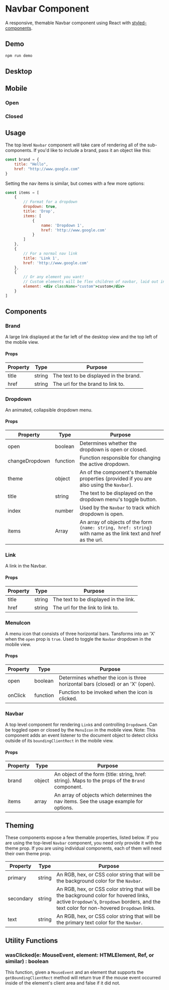 # Navbar Component
A responsive, themable Navbar component using React with [styled-components](https://github.com/styled-components/styled-components).

## Demo

```bash
npm run demo
```

## Desktop

## Mobile

### Open

### Closed

## Usage

The top level `Navbar` component will take care of rendering all of the sub-components. If you'd like to include a brand, pass it an object like this:

```js
const brand = {
    title: "Hello",
    href: "http://www.google.com"
}
```

Setting the nav items is similar, but comes with a few more options:

```jsx
const items = [
    {
        // Format for a dropdown
        dropdown: true,
        title: 'Drop',
        items: [
            {
                name: 'Dropdown 1',
                href: 'http://www.google.com'
            }
        ]
    },
    {
        // For a normal nav link
        title: 'Link 1',
        href: 'http://www.google.com'
    },
    {
        // Or any element you want!
        // Custom elements will be flex children of navbar, laid out in a row for desktop and a column for mobile
        element: <div className="custom">custom</div>
    }
]
```

## Components

### Brand

A large link displayed at the far left of the desktop view and the top left of the mobile view.

#### Props

| Property | Type   | Purpose                                |
| -------- | ------ | -------------------------------------- |
| title    | string | The text to be displayed in the brand. |
| href     | string | The url for the brand to link to.      |

### Dropdown

An animated, collapsible dropdown menu.

#### Props

| Property       | Type     | Purpose                                                                                                        |
| -------------- | -------- | -------------------------------------------------------------------------------------------------------------- |
| open           | boolean  | Determines whether the dropdown is open or closed.                                                             |
| changeDropdown | function | Function responsible for changing the active dropdown.                                                         |
| theme          | object   | An of the component's themable properties (provided if you are also using the `Navbar`).                       |
| title          | string   | The text to be displayed on the dropdown menu's toggle button.                                                 |
| index          | number   | Used by the `Navbar` to track which dropdown is open.                                                          |
| items          | Array    | An array of objects of the form `{name: string, href: string}` with name as the link text and href as the url. |

### Link

A link in the Navbar.

#### Props

| Property | Type   | Purpose                               |
| -------- | ------ | ------------------------------------- |
| title    | string | The text to be displayed in the link. |
| href     | string | The url for the link to link to.      |

### MenuIcon

A menu icon that consists of three horizontal bars. Tansforms into an 'X' when the `open` prop is `true`. Used to toggle the `Navbar` dropdown in the mobile view.

#### Props

| Property | Type     | Purpose                                                                         |
| -------- | -------- | ------------------------------------------------------------------------------- |
| open     | boolean  | Determines whether the icon is three horizontal bars (closed) or an 'X' (open). |
| onClick  | function | Function to be invoked when the icon is clicked.                                |

### Navbar

A top level component for rendering `Link`s and controlling `Dropdown`s. Can be toggled open or closed by the `MenuIcon` in the mobile view.
Note: This component adds an event listener to the document object to detect clicks outside of its `boundingClientRect` in the mobile view.

#### Props

| Property | Type   | Purpose                                                                                          |
| -------- | ------ | ------------------------------------------------------------------------------------------------ |
| brand    | object | An object of the form {title: string, href: string}. Maps to the props of the `Brand` component. |
| items    | array  | An array of objects which determines the nav items. See the usage example for options.           |

## Theming

These components expose a few themable properties, listed below. If you are using the top-level `Navbar` component, you need only provide it with the theme prop. If you are using individual components, each of them will need their own theme prop.

| Property      | Type   | Purpose                                                                                                                          |
| ------------- | ------ | -------------------------------------------------------------------------------------------------------------------------------- |
| primary       | string | An RGB, hex, or CSS color string that will be the background color for the `Navbar`.                                             |
| secondary     | string | An RGB, hex, or CSS color string that will be the background color for hovered links, active `Dropdown`'s, `Dropdown` borders, and the text color for non-hovered `Dropdown` links. |
| text          | string | An RGB, hex, or CSS color string that will be the primary text color for the `Navbar`.                                           |

## Utility Functions

### wasClicked(e: MouseEvent, element: HTMLElement, Ref, or similar) : boolean

This function, given a `MouseEvent` and an element that supports the `getBoundingClientRect` method will return true if the mouse event occurred inside of the element's client area and false if it did not.
